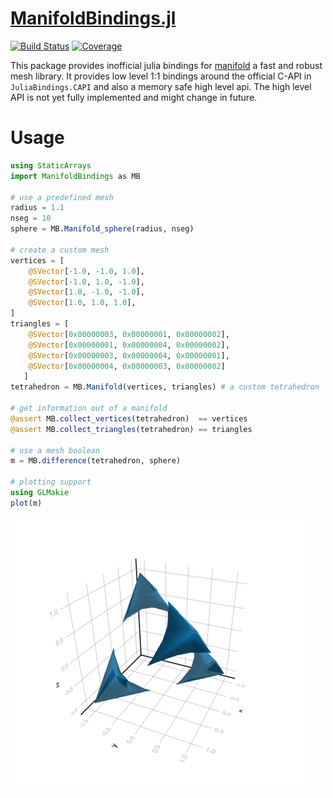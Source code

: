 # [ManifoldBindings.jl](https://github.com/jw3126/ManifoldBindings.jl)

[![Build Status](https://github.com/jw3126/ManifoldBindings.jl/actions/workflows/CI.yml/badge.svg?branch=main)](https://github.com/jw3126/ManifoldBindings.jl/actions/workflows/CI.yml?query=branch%3Amain)
[![Coverage](https://codecov.io/gh/jw3126/ManifoldBindings.jl/branch/main/graph/badge.svg)](https://codecov.io/gh/jw3126/ManifoldBindings.jl)

This package provides inofficial julia bindings for [manifold](https://github.com/elalish/manifold) a fast and robust mesh library.
It provides low level 1:1 bindings around the official C-API in `JuliaBindings.CAPI` and
also a memory safe high level api. The high level API is not yet fully implemented 
and might change in future.

# Usage
```julia
using StaticArrays
import ManifoldBindings as MB

# use a predefined mesh
radius = 1.1
nseg = 10
sphere = MB.Manifold_sphere(radius, nseg)

# create a custom mesh
vertices = [
    @SVector[-1.0, -1.0, 1.0],
    @SVector[-1.0, 1.0, -1.0],
    @SVector[1.0, -1.0, -1.0],
    @SVector[1.0, 1.0, 1.0],
]
triangles = [
    @SVector[0x00000003, 0x00000001, 0x00000002], 
    @SVector[0x00000001, 0x00000004, 0x00000002], 
    @SVector[0x00000003, 0x00000004, 0x00000001], 
    @SVector[0x00000004, 0x00000003, 0x00000002]
   ]
tetrahedron = MB.Manifold(vertices, triangles) # a custom tetrahedron

# get information out of a manifold
@assert MB.collect_vertices(tetrahedron)  == vertices
@assert MB.collect_triangles(tetrahedron) == triangles

# use a mesh boolean
m = MB.difference(tetrahedron, sphere)

# plotting support
using GLMakie
plot(m)
```
![difference.png](resources/difference.png)
